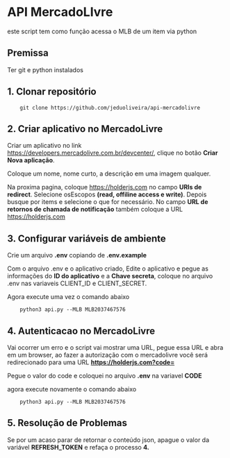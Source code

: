 # API MercadoLIvre

este script tem como função acessa o MLB de um item via python

## Premissa

Ter git e python instalados

## 1. Clonar  repositório

        git clone https://github.com/jeduoliveira/api-mercadolivre

## 2. Criar aplicativo no MercadoLivre


Criar um aplicativo no link https://developers.mercadolivre.com.br/devcenter/, clique no botão **Criar Nova aplicação**. 

Coloque um nome, nome curto, a descrição em uma imagem qualquer.


Na proxima pagina, coloque https://holderjs.com no campo **URIs de redirect**. Selecione osEscopos **(read, offiline access e write)**. Depois busque por items e selecione o que for necessário. No campo **URL de retornos de chamada de notificação** também coloque a URL https://holderjs.com 


## 3. Configurar variáveis de ambiente

Crie um arquivo **.env** copiando de **.env.example**

Com o arquivo .env e o aplicativo criado, Edite o aplicativo e pegue as informações do **ID do aplicativo** e a **Chave secreta**, coloque no arquivo .env nas variaveis CLIENT_ID e CLIENT_SECRET.


Agora execute uma vez o comando abaixo 
    
        python3 api.py --MLB MLB2037467576

## 4. Autenticacao no MercadoLivre

Vai ocorrer um erro e o script vai mostrar uma URL, pegue essa URL e abra em um browser, ao fazer a autorização com o mercadolivre você será redirecionado para uma URL **https://holderjs.com?code=**

Pegue o valor do code e coloquei no arquivo **.env** na variavel **CODE**

agora execute novamente o comando abaixo

        python3 api.py --MLB MLB2037467576


## 5. Resolução de Problemas

Se por um acaso parar de retornar o conteúdo json, apague o valor da variável **REFRESH_TOKEN** e refaça o processo **4.**
